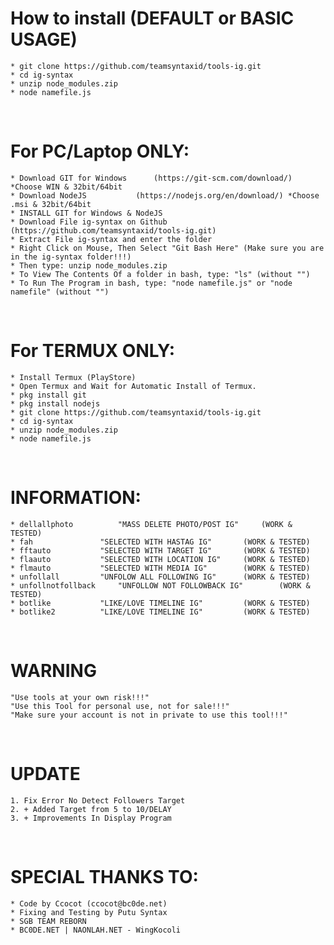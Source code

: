 # How to install (DEFAULT or BASIC USAGE)
	* git clone https://github.com/teamsyntaxid/tools-ig.git
	* cd ig-syntax
	* unzip node_modules.zip
	* node namefile.js
<br/>

# For PC/Laptop ONLY:
	* Download GIT for Windows		(https://git-scm.com/download/) *Choose WIN & 32bit/64bit
	* Download NodeJS 			(https://nodejs.org/en/download/) *Choose .msi & 32bit/64bit
	* INSTALL GIT for Windows & NodeJS
	* Download File ig-syntax on Github 	(https://github.com/teamsyntaxid/tools-ig.git)
	* Extract File ig-syntax and enter the folder
	* Right Click on Mouse, Then Select "Git Bash Here" (Make sure you are in the ig-syntax folder!!!)
	* Then type: unzip node_modules.zip
	* To View The Contents Of a folder in bash, type: "ls" (without "")
	* To Run The Program in bash, type: "node namefile.js" or "node namefile" (without "")
<br/>

# For TERMUX ONLY:
	* Install Termux (PlayStore)
	* Open Termux and Wait for Automatic Install of Termux.
	* pkg install git
	* pkg install nodejs
	* git clone https://github.com/teamsyntaxid/tools-ig.git
	* cd ig-syntax
	* unzip node_modules.zip
	* node namefile.js
<br/>

# INFORMATION:
	* dellallphoto			"MASS DELETE PHOTO/POST IG"		(WORK & TESTED)
	* fah				"SELECTED WITH HASTAG IG"		(WORK & TESTED)
	* fftauto			"SELECTED WITH TARGET IG"		(WORK & TESTED)
	* flaauto			"SELECTED WITH LOCATION IG"		(WORK & TESTED)
	* flmauto			"SELECTED WITH MEDIA IG"		(WORK & TESTED)
	* unfollall			"UNFOLOW ALL FOLLOWING IG"		(WORK & TESTED)
	* unfollnotfollback		"UNFOLLOW NOT FOLLOWBACK IG"		(WORK & TESTED)
	* botlike			"LIKE/LOVE TIMELINE IG"			(WORK & TESTED)
	* botlike2			"LIKE/LOVE TIMELINE IG"			(WORK & TESTED)
<br/>

# WARNING
	"Use tools at your own risk!!!"
	"Use this Tool for personal use, not for sale!!!"
	"Make sure your account is not in private to use this tool!!!"
<br/>

# UPDATE
	1. Fix Error No Detect Followers Target
	2. + Added Target from 5 to 10/DELAY
	3. + Improvements In Display Program
<br/>

# SPECIAL THANKS TO:
	* Code by Ccocot (ccocot@bc0de.net)
	* Fixing and Testing by Putu Syntax
	* SGB TEAM REBORN
	* BC0DE.NET | NAONLAH.NET - WingKocoli
